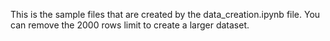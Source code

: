 This is the sample files that are created by the data_creation.ipynb file.
You can remove the 2000 rows limit to create a larger dataset.
